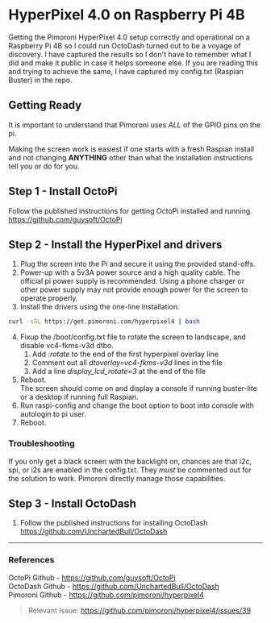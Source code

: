 # HyperPixel 4.0 on Raspberry Pi 4B
Getting the Pimoroni HyperPixel 4.0 setup correctly and operational on a Raspberry Pi 4B so I could run OctoDash turned out to be a voyage of discovery. I have captured the results so I don't have to remember what I did and make it public in case it helps someone else. If you are reading this and trying to achieve the same, I have captured my config.txt (Raspian Buster) in the repo.

## Getting Ready
It is important to understand that Pimoroni uses *ALL* of the GPIO pins on the pi.

Making the screen work is easiest if one starts with a fresh Raspian install and not changing **ANYTHING** other than what the installation instructions tell you or do for you.

## Step 1 - Install OctoPi
Follow the published instructions for getting OctoPi installed and running. https://github.com/guysoft/OctoPi

## Step 2 - Install the HyperPixel and drivers
1. Plug the screen into the Pi and secure it using the provided stand-offs.
2. Power-up with a 5v3A power source and a high quality cable. The official pi power supply is recommended. Using a phone charger or other power supply may not provide enough power for the screen to operate properly.
3. Install the drivers using the one-line installation.<br>
```bash
curl -sSL https://get.pimoroni.com/hyperpixel4 | bash

```
4. Fixup the /boot/config.txt file to rotate the screen to landscape, and disable vc4-fkms-v3d dtbo.
   1. Add *:rotate* to the end of the first hyperpixel overlay line
   2. Comment out all *dtoverlay=vc4-fkms-v3d* lines in the file
   3. Add a line *display_lcd_rotate=3* at the end of the file
5. Reboot. <br>The screen should come on and display a console if running buster-lite or a desktop if running full Raspian.
6. Run raspi-config and change the boot option to boot into console with autologin to pi user.
7. Reboot.
  
### Troubleshooting
If you only get a black screen with the backlight on, chances are that i2c, spi, or i2s are enabled in the config.txt. They *must* be commented out for the solution to work. Pimoroni directly manage those capabilities.

## Step 3 - Install OctoDash
1. Follow the published instructions for installing OctoDash<br>https://github.com/UnchartedBull/OctoDash


---
### References

OctoPi Github - https://github.com/guysoft/OctoPi<br>
OctoDash Github - https://github.com/UnchartedBull/OctoDash<br>
Pimoroni Github - https://github.com/pimoroni/hyperpixel4<br>
> Relevant Issue: https://github.com/pimoroni/hyperpixel4/issues/39


